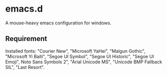 # emacs.d
A mouse-heavy emacs configuration for windows.

## Requirement

Installed fonts: "Courier New", "Microsoft YaHei", "Malgun Gothic", "Microsoft Yi Baiti", "Segoe UI Symbol", "Segoe UI Historic", "Segoe UI Emoji", Noto Sans Symbols 2", "Arial Unicode MS", "Unicode BMP Fallback SIL", "Last Resort".

